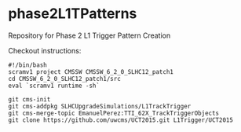 # phase2L1TPatterns
Repository for Phase 2 L1 Trigger Pattern Creation


Checkout instructions:
```
#!/bin/bash
scramv1 project CMSSW CMSSW_6_2_0_SLHC12_patch1
cd CMSSW_6_2_0_SLHC12_patch1/src
eval `scramv1 runtime -sh`

git cms-init
git cms-addpkg SLHCUpgradeSimulations/L1TrackTrigger
git cms-merge-topic EmanuelPerez:TTI_62X_TrackTriggerObjects
git clone https://github.com/uwcms/UCT2015.git L1Trigger/UCT2015
```